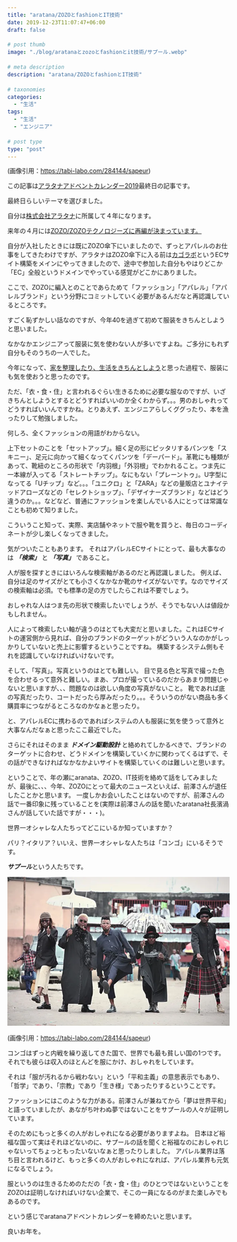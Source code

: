 ```yaml
---
title: "aratana/ZOZOとfashionとIT技術"
date: 2019-12-23T11:07:47+06:00
draft: false

# post thumb
image: "./blog/aratanaとzozoとfashionとit技術/サプール.webp"

# meta description
description: "aratana/ZOZOとfashionとIT技術"

# taxonomies
categories: 
  - "生活"
tags:
  - "生活"
  - "エンジニア"

# post type
type: "post"
---
```

(画像引用：https://tabi-labo.com/284144/sapeur)

この記事は[アラタナアドベントカレンダー2019](https://qiita.com/advent-calendar/2019/aratana)最終日の記事です。

最終日らしいテーマを選びました。

自分は[株式会社アラタナ](https://www.aratana.jp/)に所属して４年になります。

来年の４月には[ZOZO/ZOZOテクノロジーズに再編が決まっています。](https://www.fashionsnap.com/article/2019-12-13/zozo-aratana/)

自分が入社したときには既にZOZO傘下にいましたので、ずっとアパレルのお仕事をしてきたわけですが、アラタナはZOZO傘下に入る前は[カゴラボ](https://eczine.jp/article/detail/5856)というECサイト構築をメインにやってきましたので、途中で参加した自分もやはりどこか「EC」全般というドメインでやっている感覚がどこかにありました。

ここで、ZOZOに編入とのことであらためて「ファッション」「アパレル」「アパレルブランド」という分野にコミットしていく必要があるんだなと再認識しているところです。

すごく恥ずかしい話なのですが、今年40を過ぎて初めて服装をきちんとしようと思いました。

なかなかエンジニアって服装に気を使わない人が多いですよね。ご多分にもれず自分もそのうちの一人でした。

今年になって、[家を整理したり、生活をきちんとしよう](https://pilgrim-lifestyle.jp/blog/%E7%94%9F%E6%B4%BB%E3%81%A8%E3%83%AB%E3%83%B3%E3%83%90%E3%81%A8%E4%BB%95%E4%BA%8B/)と思った過程で、服装にも気を使おうと思ったのです。

ただ、「衣・食・住」と言われるぐらい生きるために必要な服なのですが、いざきちんとしようとするとどうすればいいのか全くわからず。。。男のおしゃれってどうすればいいんですかね。とりあえず、エンジニアらしくググったり、本を漁ったりして勉強しました。

何しろ、全くファッションの用語がわからない。

上下セットのことを「セットアップ」。細く足の形にピッタリするパンツを「スキニー」、足元に向かって細くなってくパンツを「デーパード」。革靴にも種類があって、靴紐のところの形状で「内羽根」「外羽根」でわかれること。つま先に一本線が入ってる「ストレートチップ」。なにもない「プレーントゥ」。U字型になってる「Uチップ」など。。。「ユニクロ」と「ZARA」などの量販店とユナイテッドアローズなどの「セレクトショップ」、「デザイナーズブランド」などはどう違うのか。。。などなど、普通にファッションを楽しんでいる人にとっては常識なことも初めて知りました。

こういうこと知って、実際、実店舗やネットで服や靴を買うと、毎日のコーディネートが少し楽しくなってきました。

気がついたこともあります。
それはアパレルECサイトにとって、最も大事なのは ***「検索」*** と ***「写真」*** であること。

人が服を探すときにはいろんな検索軸があるのだと再認識しました。
例えば、自分は足のサイズがとても小さくなかなか靴のサイズがないです。なのでサイズの検索軸は必須。でも標準の足の方でしたらこれは不要でしょう。

おしゃれな人はつま先の形状で検索したいでしょうが、そうでもない人は値段かもしれません。

人によって検索したい軸が違うのはとても大変だと思いました。これはECサイトの運営側から見れば、自分のブランドのターゲットがどういう人なのかがしっかりしていないと売上に影響するということですね。
構築するシステム側もそれを認識していなければいけないです。

そして、「写真」。写真というのはとても難しい。
目で見る色と写真で撮った色を合わせるって意外と難しい。まあ、プロが撮っているのだからあまり問題じゃないと思いますが、、、問題なのは欲しい角度の写真がないこと。
靴であれば底の写真だったり、コートだったら厚みだったり。。。そういうのがない商品も多く購買率につながるところなのかなぁと思ったり。

と、アパレルECに携わるのであればシステムの人も服装に気を使うって意外と大事なんだなぁと思ったここ最近でした。

さらにそれはそのまま ***ドメイン駆動設計*** と絡めれてしかるべきで、ブランドのターゲットに合わせ、どうドメインを構築していくかに関わってくるはずで、その話ができなければなかなかよいサイトを構築していくのは難しいと思います。

ということで、年の瀬にaranata、ZOZO、IT技術を絡めて話をしてみましたが、最後に、、、今年、ZOZOにとって最大のニュースといえば、前澤さんが退任したことかと思います。
一度しかお会いしたことはないのですが、前澤さんの話で一番印象に残っていることを(実際は前澤さんの話を聞いたaratana社長濱渦さんが話していた話ですが・・・)。

世界一オシャレな人たちってどこにいるか知っていますか？

パリ？イタリア？いいえ、世界一オシャレな人たちは「コンゴ」にいるそうです。

***サプール***という人たちです。

![サプール](サプール2.webp)

(画像引用：https://tabi-labo.com/284144/sapeur)

コンゴはずっと内戦を繰り返してきた国で、世界でも最も貧しい国の1つです。
それでも彼らは収入のほとんどを服にかけ、おしゃれをしています。

それは「服が汚れるから戦わない」という「平和主義」の意思表示でもあり、「哲学」であり、「宗教」であり「生き様」であったりするということです。

ファッションにはこのような力がある。前澤さんが兼ねてから「夢は世界平和」と語っていましたが、あながち叶わぬ夢ではないことをサプールの人々が証明しています。

そのためにもっと多くの人がおしゃれになる必要がありますよね。
日本ほど裕福な国って実はそれほどないのに、サプールの話を聞くと裕福なのにおしゃれじゃないってちょっともったいないなぁと思ったりしました。
アパレル業界は落ち目と言われるけど、もっと多くの人がおしゃれになれば、アパレル業界も元気になるでしょう。

服というのは生きるためのただの「衣・食・住」のひとつではないということをZOZOは証明しなければいけない企業で、そこの一員になるのがまた楽しみでもあるのです。

という感じでaratanaアドベントカレンダーを締めたいと思います。

良いお年を。
